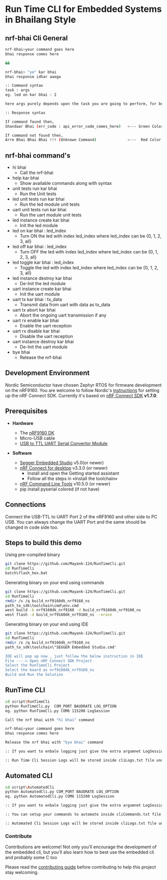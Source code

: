 # Run Time CLI for Embedded Systems in Bhailang Style

## nrf-bhai Cli General

```bash
nrf-bhai>your command goes here
bhai response comes here

&&

nrf-bhai> "ye" kar bhai
bhai response idhar aaega

:: Command syntax
task : args 
eg. led on kar bhai : 2

here args purely depends upon the task you are going to perform, for better understanding please refer to nrf-bhai commands

:: Response syntax

If command found then,
Shandaar Bhai (err_code : api_error_code_comes_here)   <--- Green Color --->

If command not found then,
Arre Bhai Bhai Bhai !!! (Unknown Command)              <---  Red Color  --->
```

## nrf-bhai command's

* hi bhai
    * Call the nrf-bhai
* help kar bhai
    * Show available commands along with syntax
* unit tests run kar bhai
    * Run the Unit tests
* led unit tests run kar bhai
    * Run the led module unit tests
* uart unit tests run kar bhai
    * Run the uart module unit tests
* led instance create kar bhai
    * Init the led module
* led on kar bhai : led_index
    * Turn ON the led with index led_index where led_index can be {0, 1, 2, 3, all}
* led off kar bhai : led_index
    * Turn OFF the led with index led_index where led_index can be {0, 1, 2, 3, all}
* led toggle kar bhai : led_index
    * Toggle the led with index led_index where led_index can be {0, 1, 2, 3, all}
* led instance destroy kar bhai
    * De-Init the led module
* uart instance create kar bhai
    * Init the uart module
* uart tx kar bhai : tx_data
    * Transmit data from uart with data as tx_data
* uart tx abort kar bhai
    * Abort the ongoing uart transmission if any
* uart rx enable kar bhai
    * Enable the uart reception
* uart rx disable kar bhai
    * Disable the uart reception
* uart instance destroy kar bhai
    * De-Init the uart module
* bye bhai
    * Release the nrf-bhai

## Development Environment
Nordic Semiconductor have chosen Zephyr RTOS for firmware development on the nRF9160. You are welcome to follow Nordic's [instructions](https://www.nordicsemi.com/Products/Development-software/nrf-connect-sdk) for setting up the nRF Connect SDK. Currently it's based on [nRF Connect SDK](https://www.nordicsemi.com/Products/Development-software/nrf-connect-sdk) **v1.7.0**.

## Prerequisites

* **Hardware**
    * The [nRF9160 DK](https://www.nordicsemi.com/Products/Development-hardware/nrf9160-dk)  
    * Micro-USB cable
    * [USB to TTL UART Serial Convertor Module](https://www.electronicscomp.com/cp2102-usb-to-ttl-serial-converter-module?gclid=Cj0KCQjwmPSSBhCNARIsAH3cYgZYxKicZp3K4ffDAOhflVfdwYnVYaJ4WPLYOvm-uyRn7_Nrcr6eSiAaAn-jEALw_wcB)

* **Software**
    * [Segger Embedded Studio](https://www.segger.com/downloads/embedded-studio/) v5.0(or newer)
    * [nRF Connect for desktop](https://www.nordicsemi.com/Software-and-tools/Development-Tools/nRF-Connect-for-desktop) v3.3.0 (or newer)
        * Install and open the Getting started assistant
        * Follow all the steps in «Install the toolchain»
    * [nRF Command Line Tools](https://www.nordicsemi.com/Software-and-tools/Development-Tools/nRF-Command-Line-Tools) v10.5.0 (or newer)
    * pip install pyserial colored (if not have)

## Connections

Connect the USB-TTL to UART Port 2 of the nRF9160 and other side to PC USB. You can always change the UART Port and the same should be changed in code side too.

## Steps to build this demo

Using pre-compiled binary
```bash
git clone https://github.com/Mayank-124/RunTimeCli.git
cd RunTimeCli
batch\flash_hex.bat
```

Generating binary on your end using commands
```bash
git clone https://github.com/Mayank-124/RunTimeCli.git
cd RunTimeCli
rmdir /s /q build_nrf9160dk_nrf9160_ns
path_to_sdk\toolchain\cmd\env.cmd
west build -b nrf9160dk_nrf9160 -d build_nrf9160dk_nrf9160_ns
west flash -d build_nrf9160dk_nrf9160_ns --erase
```

Generating binary on your end using IDE
```bash
git clone https://github.com/Mayank-124/RunTimeCli.git
cd RunTimeCli
rmdir /s /q build_nrf9160dk_nrf9160_ns
path_to_sdk\toolchain\"SEGGER Embedded Studio.cmd"

IDE will pop up now , just follow the below instruction in IDE 
File ----> Open nRF Connect SDK Project
Select the RunTimeCli Project
Select the board as nrf9160dk_nrf9160_ns
Build and Run the Solution
```

## RunTime CLI
```bash
cd script\RunTimeCli
python RunTimeCli.py  COM_PORT BAUDRATE LOG_OPTION
eg. python RunTimeCli.py COM6 115200 LogSession

Call the nrf bhai with "hi bhai" command

nrf-bhai>your command goes here
bhai response comes here

Release the nrf bhai with "bye bhai" command

:: If you want to enbale logging just give the extra argumnet LogSession while running the python script otherwise you can go with only COM Port and Baudrate

:: Run Time Cli Session Logs will be stored inside cliLogs.txt file under RunTimeCli folder if logging is enabled
```

## Automated CLI
```bash
cd script\AutomatedCli
python AutomatedCli.py COM_PORT BAUDRATE LOG_OPTION
eg. python AutomatedCli.py COM6 115200 LogSession

:: If you want to enbale logging just give the extra argumnet LogSession while running the python script otherwise you can go with only COM Port and Baudrate

:: You can setup your commands to automate inside cliCommands.txt file line by line 

:: Automated Cli Session Logs will be stored inside cliLogs.txt file under AutomatedCli folder if logging is enabled
```

### Contribute

Contributions are welcome!  Not only you’ll encourage the development of the embedded cli, but you’ll also learn how to best use the embedded cli and probably some C too

Please read the [contributing guide](https://github.com/Mayank-124/RunTimeCli/blob/main/CONTRIBUTING.md)
before contributing to help this project stay welcoming.